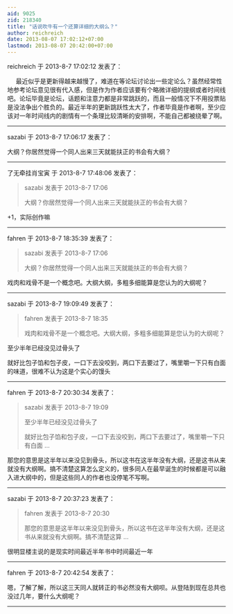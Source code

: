 ```yaml
---
aid: 9025
zid: 218340
title: "话说吹牛有一个还算详细的大纲么？"
author: reichreich
date: 2013-08-07 17:02:12+07:00
lastmod: 2013-08-07 20:42:00+07:00
---
```


reichreich 于 2013-8-7 17:02:12 发表了：

&nbsp; &nbsp;&nbsp;&nbsp;最近似乎是更新得越来越慢了，难道在等论坛讨论出一些定论么？虽然经常性地参考论坛意见很有代入感，但是作为作者应该要有个略微详细的提纲或者时间线吧。论坛毕竟是论坛，话题和注意力都是非常跳跃的，而且一般情况下不用投票贴是没法争出个胜负的。最近半年的更新跳跃性太大了，作者毕竟是作者啊，至少应该对一年时间线内的剧情有一个条理比较清晰的安排啊，不能自己都被绕晕了啊。

---

sazabi 于 2013-8-7 17:06:17 发表了：

大纲？你居然觉得一个同人出来三天就能扶正的书会有大纲？

---

了无牵挂肖宝寅 于 2013-8-7 17:48:06 发表了：

> sazabi 发表于 2013-8-7 17:06
>
> 大纲？你居然觉得一个同人出来三天就能扶正的书会有大纲？

+1，实际创作嘛

---

fahren 于 2013-8-7 18:35:39 发表了：

> sazabi 发表于 2013-8-7 17:06
>
> 大纲？你居然觉得一个同人出来三天就能扶正的书会有大纲？

戏肉和戏骨不是一个概念吧。大纲大纲，多粗多细能算是您认为的大纲呢？

---

sazabi 于 2013-8-7 19:09:49 发表了：

> fahren 发表于 2013-8-7 18:35
>
> 戏肉和戏骨不是一个概念吧。大纲大纲，多粗多细能算是您认为的大纲呢？

至少半年已经没见过骨头了

就好比包子馅和包子皮，一口下去没咬到，两口下去要过了，嘴里嚼一下只有白面的味道，很难不认为这是个实心的馒头

---

fahren 于 2013-8-7 20:30:34 发表了：

> sazabi 发表于 2013-8-7 19:09
>
> 至少半年已经没见过骨头了
>
> 就好比包子馅和包子皮，一口下去没咬到，两口下去要过了，嘴里嚼一下只有白面 ...

那您的意思是这半年以来没见到骨头，所以这书在这半年没有大纲，还是这书从来就没有大纲啊。搞不清楚这算怎么定义的，很多同人在最早诞生的时候都是可以融入进大纲中的，但是这些同人的作者也没停笔不写啊。

---

sazabi 于 2013-8-7 20:37:23 发表了：

> fahren 发表于 2013-8-7 20:30
>
> 那您的意思是这半年以来没见到骨头，所以这书在这半年没有大纲，还是这书从来就没有大纲啊。搞不清楚这算 ...

很明显楼主说的是现实时间最近半年书中时间最近一年

---

fahren 于 2013-8-7 20:42:54 发表了：

嗯，了解了解，所以这三天同人就转正的书必然没有大纲呗。从登陆到现在总共也没过几年，要什么大纲呢？

---
